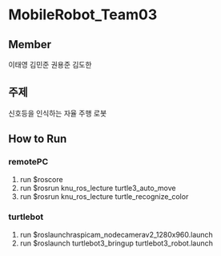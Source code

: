 # MobileRobot_Team03

## Member
이태영
김민준
권용준
김도한

## 주제 
신호등을 인식하는 자율 주행 로봇 

## How to Run
### remotePC
1. run $roscore
2. run $rosrun knu_ros_lecture turtle3_auto_move
3. run $rosrun knu_ros_lecture turtle_recognize_color

### turtlebot
1. run $roslaunchraspicam_nodecamerav2_1280x960.launch
2. run $roslaunch turtlebot3_bringup turtlebot3_robot.launch

